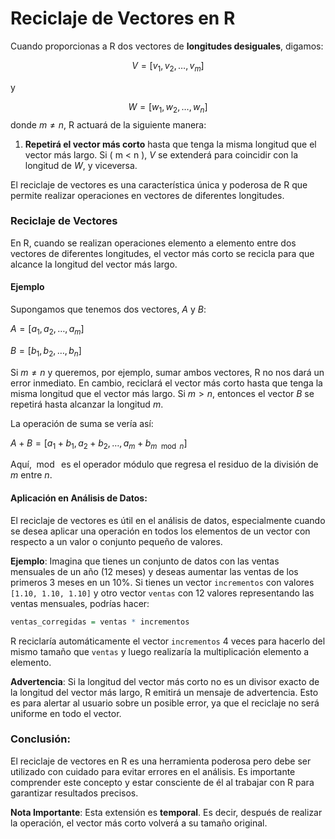 
# Reciclaje de Vectores en R

Cuando proporcionas a R dos vectores de **longitudes desiguales**, digamos:

$$V= [v_1, v_2, \dots, v_m]$$

y

$$W = [w_1, w_2, \dots, w_n]$$
donde  $m \neq n$, R actuará de la siguiente manera:

1. **Repetirá el vector más corto** hasta que tenga la misma longitud que el vector más largo. Si \( m < n \), $V$ se extenderá para coincidir con la longitud de $W$, y viceversa.

El reciclaje de vectores es una característica única y poderosa de R que permite realizar operaciones en vectores de diferentes longitudes.

### Reciclaje de Vectores

En R, cuando se realizan operaciones elemento a elemento entre dos vectores de diferentes longitudes, el vector más corto se recicla para que alcance la longitud del vector más largo.

#### Ejemplo

Supongamos que tenemos dos vectores, $A$ y $B$:

$A = [a_1, a_2, \dots, a_m]$

$B = [b_1, b_2, \dots, b_n]$

Si $m \neq n$ y queremos, por ejemplo, sumar ambos vectores, R no nos dará un error inmediato. En cambio, reciclará el vector más corto hasta que tenga la misma longitud que el vector más largo. Si $m > n$, entonces el vector $B$ se repetirá hasta alcanzar la longitud $m$.

La operación de suma se vería así:

$A + B = [a_1 + b_1, a_2 + b_2, \dots, a_m + b_{m \mod n}]$

Aquí,$\mod{}$ es el operador módulo que regresa el residuo de la división de $m$  entre $n$.

#### Aplicación en Análisis de Datos:

El reciclaje de vectores es útil en el análisis de datos, especialmente cuando se desea aplicar una operación en todos los elementos de un vector con respecto a un valor o conjunto pequeño de valores.

**Ejemplo**: Imagina que tienes un conjunto de datos con las ventas mensuales de un año (12 meses) y deseas aumentar las ventas de los primeros 3 meses en un 10%. Si tienes un vector `incrementos` con valores `[1.10, 1.10, 1.10]` y otro vector `ventas` con 12 valores representando las ventas mensuales, podrías hacer:

```R
ventas_corregidas = ventas * incrementos
```

R reciclaría automáticamente el vector `incrementos` 4 veces para hacerlo del mismo tamaño que `ventas` y luego realizaría la multiplicación elemento a elemento.

**Advertencia**: Si la longitud del vector más corto no es un divisor exacto de la longitud del vector más largo, R emitirá un mensaje de advertencia. Esto es para alertar al usuario sobre un posible error, ya que el reciclaje no será uniforme en todo el vector.

### Conclusión:

El reciclaje de vectores en R es una herramienta poderosa pero debe ser utilizado con cuidado para evitar errores en el análisis. Es importante comprender este concepto y estar consciente de él al trabajar con R para garantizar resultados precisos.

**Nota Importante**: Esta extensión es **temporal**. Es decir, después de realizar la operación, el vector más corto volverá a su tamaño original.

